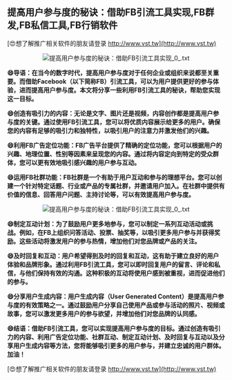 ## **提高用户参与度的秘诀：借助FB引流工具实现,FB群发,FB私信工具,FB行销软件**

[😍想了解推广相关软件的朋友请登录 http://www.vst.tw](http://www.vst.tw)

 <center><img src="https://vst.tw/MP4/tuiguang/png/8.png" alt="提高用户参与度的秘诀：借助FB引流工具实现_0_.txt"></center>

**😄导语：在当今的数字时代，提高用户参与度对于任何企业或组织来说都至关重要。而借助Facebook（以下简称FB）引流工具，可以为用户提供更好的参与体验，进而提高用户参与度。本文将分享一些利用FB引流工具的秘诀，帮助您实现这一目标。**

**😄创造有吸引力的内容：无论是文字、图片还是视频，内容创作都是提高用户参与度的关键。通过使用FB引流工具，您可以将优质内容展示给更多的用户。确保您的内容有足够的吸引力和独特性，以吸引用户的注意力并激发他们的兴趣。**

**😄利用FB广告定位功能：FB广告平台提供了精确的定位功能，您可以根据用户的兴趣、地理位置、性别等因素来呈现您的内容。通过将内容定向到特定的受众群体，您可以更有效地吸引感兴趣的用户参与互动。**

**😄运用FB社群功能：FB社群是一个有助于用户互动和参与的理想平台。您可以创建一个针对特定话题、行业或产品的专属社群，并邀请用户加入。在社群中提供有价值的信息、回答用户问题、主持讨论等，可以有效提高用户参与度。**

 <center><img src="https://vst.tw/MP4/tuiguang/png/4.png" alt="提高用户参与度的秘诀：借助FB引流工具实现_0_.txt"></center>

**😄制定互动计划：为了鼓励用户更多地参与，您可以制定一系列互动活动或挑战。例如，在FB上组织问答活动、投票、抽奖等，以吸引更多用户参与并获得奖励。这些活动将激发用户的参与热情，增加他们对您品牌或产品的关注。**

**😄及时回复和互动：用户希望得到及时的回复和互动，这有助于建立良好的用户体验和品牌形象。通过利用FB引流工具，您可以即时回复用户的留言、评论和私信，与他们保持有效的沟通。这种积极的互动将使用户感到被重视，进而促进他们的参与。**

**😄分享用户生成内容：用户生成内容（User Generated Content）是提高用户参与度的有效策略之一。通过鼓励用户分享自己使用产品或参与活动的照片、视频或故事，您可以激发更多用户的参与欲望，并增加他们对您品牌的认同感。**

**😄结语：借助FB引流工具，您可以实现提高用户参与度的目标。通过创造有吸引力的内容、利用广告定位功能、社群互动、制定互动计划、及时回复与互动以及分享用户生成内容等方法，您将能够吸引更多的用户参与，并建立忠诚的用户群体。加油！**

[😍想了解推广相关软件的朋友请登录 http://www.vst.tw](http://www.vst.tw)




